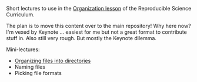 Short lectures to use in the [Organization lesson](https://github.com/Reproducible-Science-Curriculum/rr-organization1) of the Reproducible Science Curriculum.

The plan is to move this content over to the main repository! Why here now? I'm vexed by Keynote ... easiest for me but not a great format to contribute stuff in. Also still very rough. But mostly the Keynote dilemma.

Mini-lectures:

  * [Organizing files into directories](organization/)
  * Naming files
  * Picking file formats

